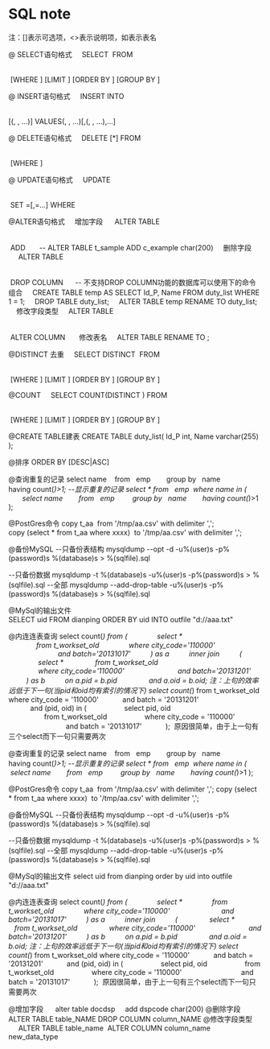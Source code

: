 SQL note
========

注：[]表示可选项，<>表示说明项，如<table>表示表名

@ SELECT语句格式
    SELECT <columns> FROM <table> [WHERE <condition>] [LIMIT <num>] [ORDER BY <column>] [GROUP BY <column>]

@ INSERT语句格式
    INSERT INTO <table>[(<column1>, <column2>, ...)] VALUES(<value1>, <value2>, ...)[,(<value1>, <value2>, ...),...]

@ DELETE语句格式
    DELETE [*] FROM <table> [WHERE <condition>]

@ UPDATE语句格式
    UPDATE  <table> SET <column>=<value>[,<column>=<value>...] WHERE <condition>


@ALTER语句格式
    增加字段
     ALTER TABLE <table> ADD <column> <type>
    -- ALTER TABLE t_sample ADD c_example char(200)
    删除字段
     ALTER TABLE <table> DROP COLUMN <column>
    -- 不支持DROP COLUMN功能的数据库可以使用下的命令组合
    CREATE TABLE temp AS SELECT Id_P, Name FROM duty_list WHERE 1 = 1;
    DROP TABLE duty_list;
    ALTER TABLE temp RENAME TO duty_list;
    修改字段类型
    ALTER TABLE <table> ALTER COLUMN <column> <type>
    修改表名
    ALTER TABLE <table-old> RENAME TO <table-new>;

@DISTINCT 去重
    SELECT DISTINCT <columns> FROM <table> [WHERE <condition>] [LIMIT <num>] [ORDER BY <column>] [GROUP BY <column>]

@COUNT
    SELECT COUNT(DISTINCT <columns>) FROM <table> [WHERE <condition>] [LIMIT <num>] [ORDER BY <column>] [GROUP BY <column>]

@CREATE TABLE建表
CREATE TABLE duty_list(
Id_P int,
Name varchar(255)
);

@排序
ORDER BY <field> [DESC|ASC]


@查询重复的记录
select name   
from   emp       
group by   name     
having count(*)>1;
--显示重复的记录
select *
from   emp 
where name in (
       select name
       from   emp 
       group by   name
       having count(*)>1
); 



@PostGres命令
copy t_aa  from '/tmp/aa.csv' with delimiter ',';
copy (select * from t_aa where xxxx)  to '/tmp/aa.csv' with delimiter ',';


@备份MySQL
--只备份表结构
mysqldump --opt -d -u%(user)s -p%(password)s %(database)s > %(sqlfile).sql

--只备份数据
mysqldump -t %(database)s -u%(user)s -p%(password)s > %(sqlfile).sql
--全部
mysqldump --add-drop-table -u%(user)s -p%(password)s %(database)s > %(sqlfile).sql

@MySql的输出文件
SELECT uid FROM dianping ORDER BY uid INTO outfile "d://aaa.txt"

@内连连表查询
select count(*)
from (
              select *
              from t_workset_old
              where city_code='110000'
                         and batch='20131017'
         ) as a
         inner join
         (
               select *
               from t_workset_old
               where city_code='110000'
                          and batch='20131201'
         ) as b
         on a.pid = b.pid
               and a.oid = b.oid;
注：上句的效率远低于下一句(当pid和oid均有索引的情况下)
select count(*)
from t_workset_old
where city_code = '110000'
           and batch = '20131201'
           and (pid, oid) in (
                  select pid, oid
                  from t_workset_old
                  where city_code = '110000'
                             and batch = '20131017'
           ); 
原因很简单，由于上一句有三个select而下一句只需要两次






@查询重复的记录
select name   
from   emp       
group by   name     
having count(*)>1;
--显示重复的记录
select *
from   emp 
where name in (
       select name
       from   emp 
       group by   name
       having count(*)>1
); 



@PostGres命令
copy t_aa  from '/tmp/aa.csv' with delimiter ',';
copy (select * from t_aa where xxxx)  to '/tmp/aa.csv' with delimiter ',';


@备份MySQL
--只备份表结构
mysqldump --opt -d -u%(user)s -p%(password)s %(database)s > %(sqlfile).sql

--只备份数据
mysqldump -t %(database)s -u%(user)s -p%(password)s > %(sqlfile).sql
--全部
mysqldump --add-drop-table -u%(user)s -p%(password)s %(database)s > %(sqlfile).sql

@MySql的输出文件
select uid from dianping order by uid into outfile "d://aaa.txt"

@内连连表查询
select count(*)
from (
              select *
              from t_workset_old
              where city_code='110000'
                         and batch='20131017'
         ) as a
         inner join
         (
               select *
               from t_workset_old
               where city_code='110000'
                          and batch='20131201'
         ) as b
         on a.pid = b.pid
               and a.oid = b.oid;
注：上句的效率远低于下一句(当pid和oid均有索引的情况下)
select count(*)
from t_workset_old
where city_code = '110000'
           and batch = '20131201'
           and (pid, oid) in (
                  select pid, oid
                  from t_workset_old
                  where city_code = '110000'
                             and batch = '20131017'
           ); 
原因很简单，由于上一句有三个select而下一句只需要两次


@增加字段
     alter table docdsp     add dspcode char(200)
@删除字段
     ALTER TABLE table_NAME DROP COLUMN column_NAME
@修改字段类型
     ALTER TABLE table_name  ALTER COLUMN column_name new_data_type

